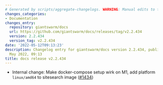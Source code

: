 ```yaml
---
# Generated by scripts/aggregate-changelogs. WARNING: Manual edits to this files will be overwritten.
changes_categories:
- Documentation
changes_entry:
  repository: giantswarm/docs
  url: https://github.com/giantswarm/docs/releases/tag/v2.2.434
  version: 2.2.434
  version_tag: v2.2.434
date: '2022-05-12T09:13:23'
description: Changelog entry for giantswarm/docs version 2.2.434, published on 12
  May 2022, 09:13
title: docs release v2.2.434
---
```


- Internal change: Make docker-compose setup wirk on M1, add platform `linux/amd64` to sitesearch image ([#1434](https://github.com/giantswarm/docs/pull/1434))
